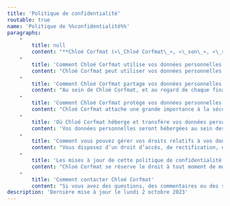 ```yaml
---
title: 'Politique de confidentialité'
routable: true
name: 'Politique de %%confidentialité%%'
paragraphs:
    -
        title: null
        content: "**Chloé Corfmat («\_Chloé Corfmat\_», «\_son\_», «\_sa\_», «\_ses\_» et «\_elle\_»)** et ses partenaires respectent votre vie privée.\n\nChloé Corfmat vous demande de bien vouloir lire attentivement la présente politique de confidentialité pour comprendre comment sont collectées, traitées et conservées vos données personnelles lors de votre utilisation du présent site internet **Chloé Corfmat**, accessible via l’url [https://chloecorfmat.fr](https://chloecorfmat.fr). \n\nLe terme “données personnelles” désigne toute information se rapportant à une personne physique et permettant de l’identifier, directement ou indirectement, à partir d’une seule donnée ou du croisement d’un ensemble de données.\n\nL’ensemble des données personnelles collectées sur le présent site internet sont traitées sous la responsabilité de Chloé Corfmat et dans le respect de la loi n° 78-17 du 6 janvier 1978 relative à l'informatique, aux ﬁchiers et aux libertés, dans sa version actuelle, ainsi que le règlement (UE) 2016/679 du 27 avril 2016 relatif à la protection des personnes physiques à l'égard du traitement des données à caractère personnel et à la libre circulation de ces données. \n\nAu sens de la réglementation applicable aux données personnelles, Chloé Corfmat est donc responsable de traitement. \n\nCette politique de confidentialité décrit :\n\n1. Comment Chloé Corfmat  utilise vos données personnelles\n2. Comment Chloé Corfmat partage vos données personnelles\n3. Comment Chloé Corfmat  protège vos données personnelles\n4. Où Chloé Corfmat  héberge et transfère vos données personnelles\n5. Comment vous pouvez exercer vos droits relatifs à vos données personnelles\n6. Les mises à jour de la politique de confidentialité\n7. Comment la contacter"
    -
        title: 'Comment Chloé Corfmat utilise vos données personnelles'
        content: "Chloé Corfmat peut utiliser vos données personnelles aux fins suivantes : \n\n1. Procéder aux actions nécessaires à la gestion de contrats, factures et suivi de la relation client\n2. Publier et gérer vos avis et/ou commentaires laissés sur le site internet\n3. Vous adresser sa newsletter, dans le cas où vous y êtes inscrit\n4. Répondre à votre demande de contact effectuée à partir de son site internet \n5. Etablir un programme de fidélité\n6. Vous proposer des publicités et un contenu adapté\n7. Constituer un fichier d’utilisateurs, de prospects et de clients\n8. Elaborer des statistiques commerciales et de fréquentation\n9. Gérer les impayés et litiges éventuels\n10. Respecter ses obligations légales\n\nLe traitement de vos données personnelles est réalisé dans une démarche de prise de contacte précontractuelle, ce traitement est basé sur votre consentement à être contacté afin d’échanger sur ses offres et obtenir un devis. Vous pouvez retirer ce consentement à tout moment et demandé à ce que Chloé Corfmat supprime vos informations et cesse de vous contacter.\n\nLorsque vous lui fournissez volontairement des données personnelles, la collecte de vos données personnelles est fondée sur l’intérêt légitime suivant : mieux répondre à vos demandes d’information.\n\nLe traitement de vos données personnelles afin de vous envoyer sa newsletter est, en revanche, basé uniquement sur votre consentement à recevoir sa newsletter, que vous pouvez retirer à tout moment. Si vous ne consentez pas à l’envoi de la newsletter, veuillez noter que cela ne vous empêchera pas de créer votre compte client et de passer des commandes sur le site internet de Chloé Corfmat. "
    -
        title: 'Comment Chloé Corfmat partage vos données personnelles'
        content: "Au sein de Chloé Corfmat, et au regard de chaque finalité de traitement, les données personnelles vous concernant sont collectées, traitées et stockées par le personnel habilité de Chloé Corfmat, uniquement dans le cadre de ses compétences respectives, et notamment par le service client, le département marketing et le département informatique.\n\nElle ne partage pas les données personnelles avec d’autres entreprises, organisations et personnes, à moins que l’une des circonstances suivantes s’applique\_:\n\n1. **Le partage avec consentement préalable**\_: après avoir obtenu votre consentement, Chloé Corfmat partagera les informations que vous avez autorisées avec les tiers ou catégories de tiers spécifiques renseignés à l’occasion de la collecte de votre consentement.\n2. **Le partage avec ses prestataires**\_: Chloé Corfmat peut également divulguer vos informations à des entreprises qui fournissent des services pour elle ou en son nom. Ces prestataires de services comprennent des entreprises qui proposent des services informatiques tels notamment son hébergeur ou son prestataire d’envoi d’emails, des services de livraison de ses produits, ou qui proposent des activités marketing pour son compte. Ces prestataires de services peuvent utiliser vos informations uniquement dans le but de vous fournir des services au nom de Chloé Corfmat.\n3. **En exécution d’une obligation légale, le partage conformément aux lois et à la réglementation**\_: Chloé Corfmat, peut partager vos informations comme le stipulent les lois et la réglementation, afin de résoudre les différends d’ordre juridique, ou comme le stipulent les autorités judiciaires ou administratives en vertu de la loi.\n\nChloé Corfmat s’assurera de la légalité de tout partage des données personnelles via des clauses de traitement de données avec les entreprises avec lesquelles vos données personnelles sont partagées, les obligeant à se conformer à cette politique de confidentialité et à prendre les mesures de sécurité et confidentialité appropriées lors du traitement de données à caractère personnel."
    -
        title: 'Comment Chloé Corfmat protège vos données personnelles'
        content: "Chloé Corfmat attache une grande importance à la sécurité de vos données personnelles et a adopté des pratiques courantes de l'industrie afin de protéger vos données personnelles et d'éviter l'accès non autorisé, la divulgation, l'utilisation, la modification, les dommages ou la perte de ces informations. \n\nElle a par ailleurs pris les précautions utiles afin de préserver, par son hébergeur, la sécurité et la confidentialité des données, et notamment empêcher qu’elles ne soient déformées, endommagées ou communiquées à des personnes non autorisées.\n\nChloé Corfmat adopte également les mesures organisationnelles suivantes :\n\n1. Elle adopte des mesures raisonnables et réalisables afin de veiller à ce que les données personnelles recueillies soient minimes et pertinentes selon ce qui est nécessaire, et aux fins pour lesquelles elles sont traitées.\n2. Elle conserve vos données personnelles pendant la durée qui est strictement nécessaire au regard de la finalité du traitement, à moins que la conservation de vos données soit requise ou permise par la loi. À titre d’exemple, elle conserve les données liées à l’exécution de vos commandes pour la durée requise par la loi au titre de conservation des dossiers comptables, à savoir au maximum 10 ans à compter de l’exercice concerné. \n3. Elle déploie les mécanismes de contrôle d'accès afin de s'assurer que seul le personnel habilité peut accéder à vos données personnelles. \n\nEn cas de violation des données personnelles, Chloé Corfmat respectera les exigences légales et réglementaires applicables à la notification des violations de données personnelles auprès des autorités de contrôle compétentes et/ou des personnes concernées. "
    -
        title: 'Où Chloé Corfmat héberge et transfère vos données personnelles'
        content: 'Vos données personnelles seront hébergées au sein des infrastructures d’hébergement de notre hébergeur, OVH SAS, situé en France.'
    -
        title: 'Comment vous pouvez gérer vos droits relatifs à vos données personnelles'
        content: "Vous disposez d’un droit d’accès, de rectification, d’effacement, de limitation, d’opposition concernant le traitement de vos données personnelles ainsi que du droit de définir des directives relatives au sort de vos données après votre mort et du droit à la portabilité de vos données personnelles.\n\nLa CNIL définit une donnée personnelle comme «\_toute information se rapportant à une personne physique identifiée ou identifiable. Mais parce qu’elles concernent des personnes, celles-ci doivent en conserver la maîtrise\_».  \n\nVous disposez également d’un droit de recours auprès de la Commission Nationale Informatique et Libertés pour la France et auprès d’une autorité de contrôle compétente pour tout autre Etat membre selon votre résidence habituelle, votre lieu de travail ou le lieu où la violation de vos droits aurait été commise si vous estimez que le traitement de vos données ne respecte pas les textes applicables. Ce recours pourra être exercé sans préjudice de tout autre recours devant une juridiction administrative ou juridictionnelle qui constitue également un droit dont vous disposez.\n\nVous pouvez contacter Chloé Corfmat à tout moment aux adresses indiquées dans la rubrique \"Rencontrons-nous !\" accessible sur le lien [Contacte-moi !](http://localhost:8080/fr#block-meet) afin d’exercer vos droits en matière de données personnelles dans les conditions posées par la réglementation applicable. Vous devez indiquer quel droit vous entendez exercer ainsi que l’ensemble des précisions nécessaires pour que Chloé Corfmat puisse répondre à votre demande.\n\nCes droits s’exercent dans les conditions posées par la réglementation applicable. \n\n* Le **droit d’accès** signifie que vous pouvez demander à tout moment de vous indiquer\_si Chloé Corfmat traite des données personnelles vous concernant et, le cas échéant, de vous indiquer quelles sont les données personnelles concernées ainsi que les caractéristiques du ou des traitements effectués.\n* Le **droit de rectification** signifie que vous pouvez demander la rectification de vos données personnelles lorsqu’elles sont inexactes. Vous pouvez également demander à ce que vos données personnelles, dès lors qu’incomplètes, soient complétées dans la mesure où cela est pertinent au regard de la finalité du traitement en cause.\n* Le **droit à l’effacement** signifie que vous pouvez demander d’effacer vos données personnelles notamment lorsque\_: \n  * Leur conservation n’est plus nécessaire au regard des finalités pour lesquelles elles ont été collectées\_;\n  * Vos données personnelles sont traitées sur le fondement de votre consentement, vous souhaitez retirer ce consentement, et il n’existe pas d'autre fondement juridique susceptible de justifier le traitement\_;\n  * Vous vous êtes opposé au traitement de vos données personnelles et vous souhaitez en conséquence qu’elles soient effacées\_;\n  * Vos données personnelles ont fait l'objet d'un traitement illicite\_; \n  * Vos données personnelles doivent être effacées pour respecter une obligation légale qui est prévue soit par le droit de l'Union Européenne soit par le droit français.\n* Le **droit à la limitation** signifie que vous pouvez demander de procéder à la limitation du traitement de vos données personnelles\_:\n  * Lorsque vous contestez l’exactitude de vos données personnelles pendant une durée permettant à Chloé Corfmat de vérifier l’exactitude de celles-ci\_;\n  * Lorsque suite à un traitement établi comme non conforme, vous préférez la limitation du traitement à l’effacement complet de vos données personnelles\_;\n  * Lorsque Chloé Corfmat n'a plus besoin de vos données personnelles aux fins du traitement mais que celles-ci vous sont encore nécessaires pour la constatation, l’exercice ou la défense de droits en justice\_;\n  * Lorsque vous vous êtes opposé au traitement de vos données personnelles et vous souhaitez une limitation du traitement pendant la durée permettant à Chloé Corfmat de vérifier si le motif légitime que vous invoquez se justifie. \n\nLa limitation du traitement signifie que le traitement de vos données personnelles s’entendra alors du seul stockage de vos données personnelles correspondantes. Chloé Corfmat n’effectuera alors plus aucune autre opération sur les données personnelles considérées.\n\n* Le **droit d’opposition** signifie que vous pouvez vous opposer au traitement de vos données personnelles, lorsque ce traitement est fondé sur la poursuite de l’intérêt légitime de Chloé Corfmat. Le droit d’opposition s’exerce sous réserve de justifier d’un motif légitime tenant à votre situation particulière. Chloé Corfmat cessera alors le traitement en cause sauf s’il existe des motifs légitimes et impérieux en justifiant la poursuite en conformité avec la réglementation applicable.\n* Le **droit de définir des directives relatives au sort de vos données après votre mort** vous permet de faire connaître vos instructions concernant la conservation, l'effacement et la communication de vos données personnelles après votre décès.\n* Le **droit à la portabilité** signifie que vous pouvez demander, dans les conditions posées par la réglementation applicable, de recevoir vos données personnelles dans un format structuré, couramment utilisé et lisible par machine, et de vous les transmettre, ou de demander à Chloé Corfmat de les transmettre directement à un tiers de votre choix lorsque cela est juridiquement et techniquement possible.\n\nLorsque Chloé Corfmat traite vos données personnelles sur la base de votre consentement, vous disposez enfin de la faculté de retirer votre consentement à tout moment en vous adressant aux adresses indiquées dans la rubrique \"Rencontrons-nous !\" ou en cliquant sur le lien de désabonnement présent dans chacune de ses communications. \n\nToutefois, le retrait de votre consentement ne remet pas en cause la validité du traitement effectué avant ce retrait."
    -
        title: 'Les mises à jour de cette politique de confidentialité'
        content: "Chloé Corfmat se réserve le droit à tout moment de modifier ou mettre à jour, en tout ou en partie, la présente politique de confidentialité, en raison de la modification de la réglementation applicable en matière de protection des données personnelles ou des traitements de données effectués. \n\nToute modification substantielle de la politique de confidentialité vous sera notifiée par e-mail lorsque vous avez communiqué une adresse mail valide à Chloé Corfmat et sera publiée sur le site internet. Elle vous recommande de prendre régulièrement connaissance de la présente politique de confidentialité afin d’avoir une parfaite connaissance de ses engagements en matière de sécurité et de protection de vos données personnelles."
    -
        title: 'Comment contacter Chloé Corfmat'
        content: "Si vous avez des questions, des commentaires ou des suggestions, veuillez contacter Chloé Corfmat en visitant la rubrique \"Rencontrons-nous !\" ou en les soumettant à [contact@chloecorfmat.fr](mailto:contact@chloecorfmat.fr).\nOu par courrier postal à\_2 Allée Anne-Marie Imbrecq, 44300 Nantes, France.\n\nSi vous n'êtes pas satisfait de la réponse apportée par Chloé Corfmat à une demande d’exercice de droits conformément à l’article V ci-dessus ou que vous souhaitez signaler une atteinte à la réglementation applicable en matière de protection des données, vous disposez du droit d’introduire une réclamation auprès de la CNIL par courrier (CNIL - 3 Place de Fontenoy - TSA 80715 - 75334 PARIS CEDEX 07) ou sur son site Internet ([www.cnil.fr](www.cnil.fr)), ou auprès de l'autorité de protection des données du pays dans lequel vous résidez ou travaillez habituellement."
description: 'Dernière mise à jour le lundi 2 octobre 2023'
---
```


